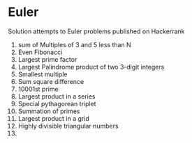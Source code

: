# Euler
Solution attempts to Euler problems published on Hackerrank

001. sum of Multiples of 3 and 5 less than N
002. Even Fibonacci
003. Largest prime factor
004. Largest Palindrome product of two 3-digit integers
005. Smallest multiple
006. Sum square difference
007. 10001st prime
008. Largest product in a series
009. Special pythagorean triplet
010. Summation of primes
011. Largest product in a grid
012. Highly divisible triangular numbers
013. 
